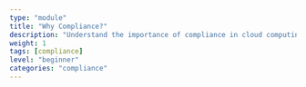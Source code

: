 ```yaml
---
type: "module"
title: "Why Compliance?"
description: "Understand the importance of compliance in cloud computing, including regulatory requirements, data protection, and security best practices."
weight: 1
tags: [compliance]
level: "beginner"
categories: "compliance"
---
```

